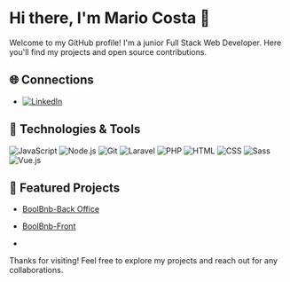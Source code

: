 # Hi there, I'm Mario Costa 👋

Welcome to my GitHub profile! I'm a junior Full Stack Web Developer. Here you'll find my projects and open source contributions.

## 🌐 Connections

- [![LinkedIn](https://img.shields.io/badge/-LinkedIn-0077B5?style=flat&logo=linkedin&logoColor=white)](https://www.linkedin.com/in/mario-costa-206709303/)

## 🔧 Technologies & Tools

![JavaScript](https://img.shields.io/badge/-JavaScript-333333?style=flat&logo=javascript)
![Node.js](https://img.shields.io/badge/-Node.js-333333?style=flat&logo=node.js)
![Git](https://img.shields.io/badge/-Git-333333?style=flat&logo=git)
![Laravel](https://img.shields.io/badge/-Laravel-333333?style=flat&logo=laravel)
![PHP](https://img.shields.io/badge/-PHP-333333?style=flat&logo=php)
![HTML](https://img.shields.io/badge/-HTML-333333?style=flat&logo=html5)
![CSS](https://img.shields.io/badge/-CSS-333333?style=flat&logo=css3)
![Sass](https://img.shields.io/badge/-Sass-333333?style=flat&logo=sass)
![Vue.js](https://img.shields.io/badge/-Vue.js-333333?style=flat&logo=vue.js)

## 📌 Featured Projects

- [BoolBnb-Back Office](https://github.com/mariocstweb/Boolbnb-team-5)
- [BoolBnb-Front](https://github.com/mariocstweb/vue-boolbnb)

- 
Thanks for visiting! Feel free to explore my projects and reach out for any collaborations.
